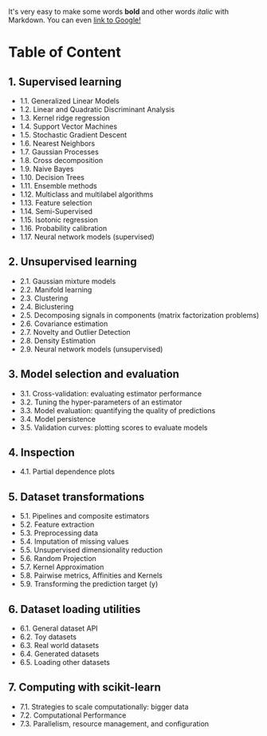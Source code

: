 It's very easy to make some words **bold** and other words *italic* with Markdown. You can even [link to Google!](http://google.com)


# Table of Content
  
## 1. Supervised learning
 * 1.1. Generalized Linear Models
 * 1.2. Linear and Quadratic Discriminant Analysis
 * 1.3. Kernel ridge regression
 * 1.4. Support Vector Machines
 * 1.5. Stochastic Gradient Descent
 * 1.6. Nearest Neighbors
 * 1.7. Gaussian Processes
 * 1.8. Cross decomposition
 * 1.9. Naive Bayes
 * 1.10. Decision Trees
 * 1.11. Ensemble methods
 * 1.12. Multiclass and multilabel algorithms
 * 1.13. Feature selection
 * 1.14. Semi-Supervised
 * 1.15. Isotonic regression
 * 1.16. Probability calibration
 * 1.17. Neural network models (supervised)
## 2. Unsupervised learning
 * 2.1. Gaussian mixture models
 * 2.2. Manifold learning
 * 2.3. Clustering
 * 2.4. Biclustering
 * 2.5. Decomposing signals in components (matrix factorization problems)
 * 2.6. Covariance estimation
 * 2.7. Novelty and Outlier Detection
 * 2.8. Density Estimation
 * 2.9. Neural network models (unsupervised)
## 3. Model selection and evaluation
 * 3.1. Cross-validation: evaluating estimator performance
 * 3.2. Tuning the hyper-parameters of an estimator
 * 3.3. Model evaluation: quantifying the quality of predictions
 * 3.4. Model persistence
 * 3.5. Validation curves: plotting scores to evaluate models
## 4. Inspection
 * 4.1. Partial dependence plots
## 5. Dataset transformations
 * 5.1. Pipelines and composite estimators
 * 5.2. Feature extraction
 * 5.3. Preprocessing data
 * 5.4. Imputation of missing values
 * 5.5. Unsupervised dimensionality reduction
 * 5.6. Random Projection
 * 5.7. Kernel Approximation
 * 5.8. Pairwise metrics, Affinities and Kernels
 * 5.9. Transforming the prediction target (y)
## 6. Dataset loading utilities
 * 6.1. General dataset API
 * 6.2. Toy datasets
 * 6.3. Real world datasets
 * 6.4. Generated datasets
 * 6.5. Loading other datasets
## 7. Computing with scikit-learn
 * 7.1. Strategies to scale computationally: bigger data
 * 7.2. Computational Performance
 * 7.3. Parallelism, resource management, and configuration
